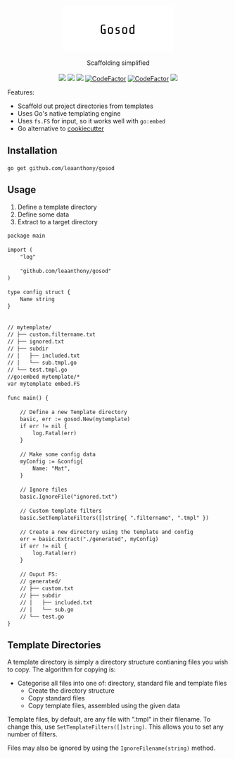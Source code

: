 <p align="center" style="text-align: center">
   <img src="logo.png" width="50%"><br/>
</p>

<p align="center">
	Scaffolding simplified<br/><br/>
   <a href="https://github.com/leaanthony/gosod/blob/master/LICENSE"><img src="https://img.shields.io/badge/License-MIT-blue.svg"></a>
   <a href="https://goreportcard.com/report/github.com/leaanthony/gosod"><img src="https://goreportcard.com/badge/github.com/leaanthony/gosod"/></a>
   <a href="https://godoc.org/github.com/leaanthony/gosod"><img src="https://img.shields.io/badge/godoc-reference-blue.svg"/></a>
   <a href="https://www.codefactor.io/repository/github/leaanthony/gosod"><img src="https://www.codefactor.io/repository/github/leaanthony/gosod/badge" alt="CodeFactor" /></a>
   <a href="https://github.com/leaanthony/gosod/issues"><img src="https://img.shields.io/badge/contributions-welcome-brightgreen.svg?style=flat" alt="CodeFactor" /></a>
   <a href="https://app.fossa.io/projects/git%2Bgithub.com%2Fleaanthony%2Fgosod?ref=badge_shield" alt="FOSSA Status"><img src="https://app.fossa.io/api/projects/git%2Bgithub.com%2Fleaanthony%2Fgosod.svg?type=shield"/></a>
</p>


Features:
  - Scaffold out project directories from templates
  - Uses Go's native templating engine
  - Uses `fs.FS` for input, so it works well with `go:embed`
  - Go alternative to [cookiecutter](https://github.com/cookiecutter/cookiecutter)

## Installation 

`go get github.com/leaanthony/gosod`

## Usage

  1. Define a template directory
  2. Define some data
  3. Extract to a target directory

```
package main

import (
	"log"

	"github.com/leaanthony/gosod"
)

type config struct {
	Name string
}


// mytemplate/
// ├── custom.filtername.txt
// ├── ignored.txt
// ├── subdir
// │   ├── included.txt
// │   └── sub.tmpl.go
// └── test.tmpl.go
//go:embed mytemplate/*
var mytemplate embed.FS

func main() {

	// Define a new Template directory
	basic, err := gosod.New(mytemplate)
	if err != nil {
		log.Fatal(err)
	}

	// Make some config data
	myConfig := &config{
		Name: "Mat",
	}
		
	// Ignore files
	basic.IgnoreFile("ignored.txt")
	
	// Custom template filters
	basic.SetTemplateFilters([]string{ ".filtername", ".tmpl" })

	// Create a new directory using the template and config
	err = basic.Extract("./generated", myConfig)
	if err != nil {
		log.Fatal(err)
	}
	
	// Ouput FS:
	// generated/
	// ├── custom.txt
	// ├── subdir
	// │   ├── included.txt
	// │   └── sub.go
	// └── test.go
}
```

## Template Directories

A template directory is simply a directory structure contianing files you wish to copy. The algorithm for copying is:

  * Categorise all files into one of: directory, standard file and template files
	* Create the directory structure
	* Copy standard files
	* Copy template files, assembled using the given data

Template files, by default, are any file with ".tmpl" in their filename. To change this, use `SetTemplateFilters([]string)`. This allows you to set any number of filters.

Files may also be ignored by using the `IgnoreFilename(string)` method.
